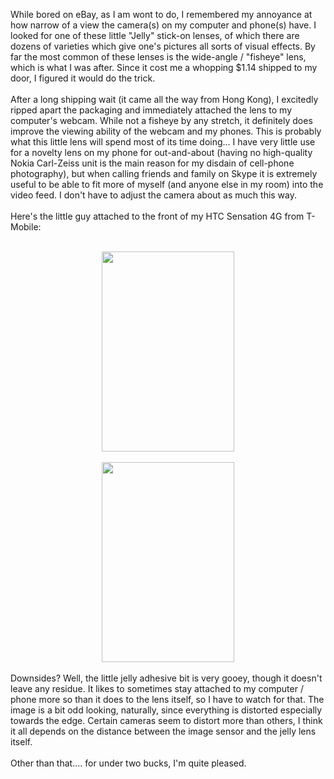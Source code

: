 

While bored on eBay, as I am wont to do, I remembered my annoyance at how narrow of a view the camera(s) on my computer and phone(s) have. I looked for one of these little "Jelly" stick-on lenses, of which there are dozens of varieties which give one's pictures all sorts of visual effects. By far the most common of these lenses is the wide-angle / "fisheye" lens, which is what I was after. Since it cost me a whopping $1.14 shipped to my door, I figured it would do the trick.<br /><br />After a long shipping wait (it came all the way from Hong Kong), I excitedly ripped apart the packaging and immediately attached the lens to my computer's webcam. While not a fisheye by any stretch, it definitely does improve the viewing ability of the webcam and my phones. This is probably what this little lens will spend most of its time doing... I have very little use for a novelty lens on my phone for out-and-about (having no high-quality Nokia Carl-Zeiss unit is the main reason for my disdain of cell-phone photography), but when calling friends and family on Skype it is extremely useful to be able to fit more of myself (and anyone else in my room) into the video feed. I don't have to adjust the camera about as much this way.<br /><br />Here's the little guy attached to the front of my HTC Sensation 4G from T-Mobile:<br /><br /><div class="separator" style="clear: both; text-align: center;"><a href="http://3.bp.blogspot.com/-fOe4mY3kEQs/T0rUihSdaxI/AAAAAAAABKQ/kivqjeMvHN0/s1600/DSC_0001.JPG" imageanchor="1" style="margin-left: 1em; margin-right: 1em;"><img border="0" height="320" src="http://3.bp.blogspot.com/-fOe4mY3kEQs/T0rUihSdaxI/AAAAAAAABKQ/kivqjeMvHN0/s320/DSC_0001.JPG" width="212" /></a></div><br /><div class="separator" style="clear: both; text-align: center;"><a href="http://3.bp.blogspot.com/-I6SARWp-Ebo/T0rUjwb1b4I/AAAAAAAABKY/_mq80DAKmv4/s1600/DSC_0002.JPG" imageanchor="1" style="margin-left: 1em; margin-right: 1em;"><img border="0" height="320" src="http://3.bp.blogspot.com/-I6SARWp-Ebo/T0rUjwb1b4I/AAAAAAAABKY/_mq80DAKmv4/s320/DSC_0002.JPG" width="212" /></a></div><br />Downsides? Well, the little jelly adhesive bit is very gooey, though it doesn't leave any residue. It likes to sometimes stay attached to my computer / phone more so than it does to the lens itself, so I have to watch for that. The image is a bit odd looking, naturally, since everything is distorted especially towards the edge. Certain cameras seem to distort more than others, I think it all depends on the distance between the image sensor and the jelly lens itself.<br /><br />Other than that.... for under two bucks, I'm quite pleased.